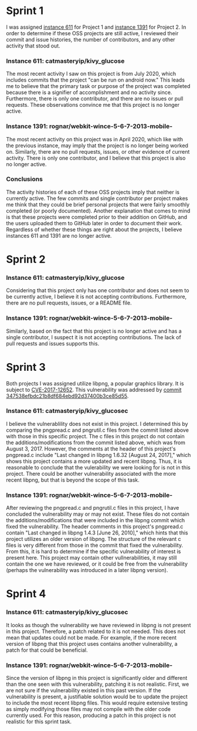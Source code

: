 # Sprint 1
I was assigned [instance 611](https://github.com/catmasteryip/kivy_glucose) for Project 1 and [instance 1391](https://github.com/rognar/webkit-wince-5-6-7-2013-mobile-) for Project 2. In order to determine if these OSS projects are still active, I reviewed their commit and issue histories, the number of contributors, and any other activity that stood out.

### Instance 611: catmasteryip/kivy_glucose
The most recent activity I saw on this project is from July 2020, which includes commits that the project "can be run on android now." This leads me to believe that the primary task or purpose of the project was completed because there is a signifier of accomplishment and no activity since. Furthermore, there is only one contributor, and there are no issues or pull requests. These observations convince me that this project is no longer active.

### Instance 1391: rognar/webkit-wince-5-6-7-2013-mobile-
The most recent activity on this project was in April 2020, which like with the previous instance, may imply that the project is no longer being worked on. Similarly, there are no pull requests, issues, or other evidence of current activity. There is only one contributor, and I believe that this project is also no longer active.

### Conclusions
The activity histories of each of these OSS projects imply that neither is currently active. The few commits and single contributor per project makes me think that they could be brief personal projects that were fairly smoothly completed (or poorly documented). Another explanation that comes to mind is that these projects were completed prior to their addition on GitHub, and the users uploaded them to GitHub later in order to document their work. Regardless of whether these things are right about the projects, I believe instances 611 and 1391 are no longer active.

# Sprint 2

### Instance 611: catmasteryip/kivy_glucose
Considering that this project only has one contributor and does not seem to be currently active, I believe it is not accepting contributions. Furthermore, there are no pull requests, issues, or a README file. 

### Instance 1391: rognar/webkit-wince-5-6-7-2013-mobile-
Similarly, based on the fact that this project is no longer active and has a single contributor, I suspect it is not accepting contributions. The lack of pull requests and issues supports this.

# Sprint 3

Both projects I was assigned utilize libpng, a popular graphics library. It is subject to [CVE-2017-12652](https://cve.mitre.org/cgi-bin/cvename.cgi?name=CVE-2017-12652). This vulnerability was addressed by [commit 347538efbdc21b8df684ebd92d37400b3ce85d55](https://github.com/glennrp/libpng/commit/347538efbdc21b8df684ebd92d37400b3ce85d55).

### Instance 611: catmasteryip/kivy_glucosec
I believe the vulnerablility does not exist in this project. I determined this by comparing the pngpread.c and pngrutil.c files from the commit listed above with those in this specific project. The c files in this project do not contain the additions/modifications from the commit listed above, which was from August 3, 2017. However, the comments at the header of this project's pngpread.c include "Last changed in libpng 1.6.32 [August 24, 2017]," which shows this project contains a more updated and recent libpng. Thus, it is reasonable to conclude that the vulerability we were looking for is not in this project. There could be another vulnerability associated with the more recent libpng, but that is beyond the scope of this task.

### Instance 1391: rognar/webkit-wince-5-6-7-2013-mobile-
After reviewing the pngpread.c and pngrutil.c files in this project, I have concluded the vulnerability may or may not exist. These files do not contain the additions/modifications that were included in the libpng commit which fixed the vulnerability. The header comments in this project's pngpread.c contain "Last changed in libpng 1.4.3 [June 26, 2010]," which hints that this project utilizes an older version of libpng. The structure of the relevant c files is very different from those in the commit that fixed the vulnerability. From this, it is hard to determine if the specific vulnerability of interest is present here. This project may contain other vullnerabilities, it may still contain the one we have reviewed, or it could be free from the vulnerability (perhaps the vulnerability was introduced in a later libpng version). 

# Sprint 4

### Instance 611: catmasteryip/kivy_glucosec
It looks as though the vulnerability we have reviewed in libpng is not present in this project. Therefore, a patch related to it is not needed. This does not mean that updates could not be made. For example, if the more recent version of libpng that this project uses contains another vulnerability, a patch for that could be beneficial.

### Instance 1391: rognar/webkit-wince-5-6-7-2013-mobile-
Since the version of libpng in this project is significantly older and different than the one seen with this vulnerability, patching it is not realistic. First, we are not sure if the vulnerability existed in this past version. If the vulnerability is present, a justifiable solution would be to update the project to include the most recent libpng files. This would require extensive testing as simply modifying those files may not compile with the older code currently used. For this reason, producing a patch in this project is not realistic for this sprint task.
